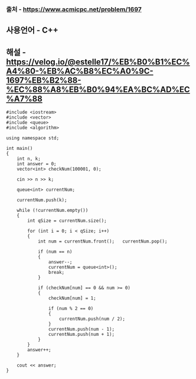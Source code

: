### 출처 - https://www.acmicpc.net/problem/1697
## 사용언어 - C++
## 해설 - https://velog.io/@estelle17/%EB%B0%B1%EC%A4%80-%EB%AC%B8%EC%A0%9C-1697%EB%B2%88-%EC%88%A8%EB%B0%94%EA%BC%AD%EC%A7%88

```C++17
#include <iostream>
#include <vector>
#include <queue>
#include <algorithm>

using namespace std;

int main()
{
	int n, k;
	int answer = 0;
	vector<int> checkNum(100001, 0);

	cin >> n >> k;

	queue<int> currentNum;

	currentNum.push(k);

	while (!currentNum.empty())
	{
		int qSize = currentNum.size();

		for (int i = 0; i < qSize; i++)
		{
			int num = currentNum.front();	currentNum.pop();

			if (num == n)
			{
				answer--;
				currentNum = queue<int>();
				break;
			}

			if (checkNum[num] == 0 && num >= 0)
			{
				checkNum[num] = 1;

				if (num % 2 == 0)
				{
					currentNum.push(num / 2);
				}
				currentNum.push(num - 1);
				currentNum.push(num + 1);
			}
		}
		answer++;
	}

	cout << answer;
}
```